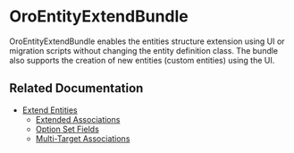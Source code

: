 <a id="bundle-docs-platform-entity-extend-bundle"></a>

# OroEntityExtendBundle

OroEntityExtendBundle enables the entities structure extension using UI or migration scripts without changing the entity definition class. The bundle also supports the creation of new entities (custom entities) using the UI.

## Related Documentation

- [Extend Entities](../../../backend/entities/extend-entities/index.md#book-entities-extended-entities)
  - [Extended Associations](../../../backend/entities/extend-entities/associations.md#book-entities-extended-entities-associations)
  - [Option Set Fields](../../../backend/entities/extend-entities/enums.md#book-entities-extended-entities-enums)
  - [Multi-Target Associations](../../../backend/entities/extend-entities/multi-target-associations.md#book-entities-extended-entities-multi-target-associations)
